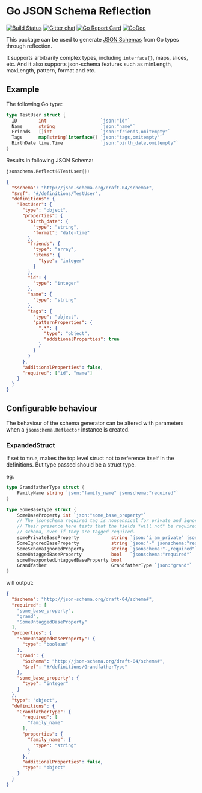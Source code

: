 # Go JSON Schema Reflection

[![Build Status](https://travis-ci.org/alecthomas/jsonschema.png)](https://travis-ci.org/alecthomas/jsonschema)
[![Gitter chat](https://badges.gitter.im/alecthomas.png)](https://gitter.im/alecthomas/Lobby)
[![Go Report Card](https://goreportcard.com/badge/marwan.io/jsonschema)](https://goreportcard.com/report/marwan.io/jsonschema)
[![GoDoc](https://godoc.org/marwan.io/jsonschema?status.svg)](https://godoc.org/marwan.io/jsonschema)

This package can be used to generate [JSON Schemas](http://json-schema.org/latest/json-schema-validation.html) from Go types through reflection.

It supports arbitrarily complex types, including `interface{}`, maps, slices, etc.
And it also supports json-schema features such as minLength, maxLength, pattern, format and etc.
## Example

The following Go type:

```go
type TestUser struct {
  ID        int                    `json:"id"`
  Name      string                 `json:"name"`
  Friends   []int                  `json:"friends,omitempty"`
  Tags      map[string]interface{} `json:"tags,omitempty"`
  BirthDate time.Time              `json:"birth_date,omitempty"`
}
```

Results in following JSON Schema:

```go
jsonschema.Reflect(&TestUser{})
```

```json
{
  "$schema": "http://json-schema.org/draft-04/schema#",
  "$ref": "#/definitions/TestUser",
  "definitions": {
    "TestUser": {
      "type": "object",
      "properties": {
        "birth_date": {
          "type": "string",
          "format": "date-time"
        },
        "friends": {
          "type": "array",
          "items": {
            "type": "integer"
          }
        },
        "id": {
          "type": "integer"
        },
        "name": {
          "type": "string"
        },
        "tags": {
          "type": "object",
          "patternProperties": {
            ".*": {
              "type": "object",
              "additionalProperties": true
            }
          }
        }
      },
      "additionalProperties": false,
      "required": ["id", "name"]
    }
  }
}
```
## Configurable behaviour

The behaviour of the schema generator can be altered with parameters when a `jsonschema.Reflector`
instance is created.

### ExpandedStruct

If set to ```true```, makes the top level struct not to reference itself in the definitions. But type passed should be a struct type.

eg.

```go
type GrandfatherType struct {
	FamilyName string `json:"family_name" jsonschema:"required"`
}

type SomeBaseType struct {
	SomeBaseProperty int `json:"some_base_property"`
	// The jsonschema required tag is nonsensical for private and ignored properties.
	// Their presence here tests that the fields *will not* be required in the output
	// schema, even if they are tagged required.
	somePrivateBaseProperty            string `json:"i_am_private" jsonschema:"required"`
	SomeIgnoredBaseProperty            string `json:"-" jsonschema:"required"`
	SomeSchemaIgnoredProperty          string `jsonschema:"-,required"`
	SomeUntaggedBaseProperty           bool   `jsonschema:"required"`
	someUnexportedUntaggedBaseProperty bool
	Grandfather                        GrandfatherType `json:"grand"`
}
```

will output:

```json
{
  "$schema": "http://json-schema.org/draft-04/schema#",
  "required": [
    "some_base_property",
    "grand",
    "SomeUntaggedBaseProperty"
  ],
  "properties": {
    "SomeUntaggedBaseProperty": {
      "type": "boolean"
    },
    "grand": {
      "$schema": "http://json-schema.org/draft-04/schema#",
      "$ref": "#/definitions/GrandfatherType"
    },
    "some_base_property": {
      "type": "integer"
    }
  },
  "type": "object",
  "definitions": {
    "GrandfatherType": {
      "required": [
        "family_name"
      ],
      "properties": {
        "family_name": {
          "type": "string"
        }
      },
      "additionalProperties": false,
      "type": "object"
    }
  }
}
```
